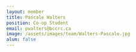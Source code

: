 ```yaml
---
layout: member
title: Pascale Walters
position: Co-op Student
email: pwalters@bccrc.ca
image: /assets/images/team/Walters-Pascale.jpg
alum: false
---
```


